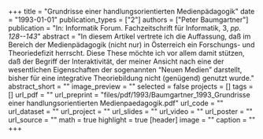 +++
title = "Grundrisse einer handlungsorientierten Medienpädagogik"
date = "1993-01-01"
publication_types = ["2"]
authors = ["Peter Baumgartner"]
publication = "In: Informatik Forum. Fachzeitschrift für Informatik, 3, _pp. 128--143_"
abstract = "In diesem Artikel vertrete ich die Auffassung, daß im Bereich der Medienpädagogik (nicht nur) in Österreich ein Forschungs- und Theoriedefizit herrscht. Diese These möchte ich vor allem damit stützen, daß der Begriff der Interaktivität, der meiner Ansicht nach eine der wesentlichen Eigenschaften der sogenannten “Neuen Medien” darstellt, bisher für eine integrative Theoriebildung nicht (genügend) genutzt wurde."
abstract_short = ""
image_preview = ""
selected = false
projects = []
tags = []
url_pdf = ""
url_preprint = "files/pdf/1993/Baumgartner_1993_Grundrisse einer handlungsorientierten Medienpaedagogik.pdf"
url_code = ""
url_dataset = ""
url_project = ""
url_slides = ""
url_video = ""
url_poster = ""
url_source = ""
math = true
highlight = true
[header]
image = ""
caption = ""
+++
